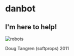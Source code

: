 # danbot

## I'm here to help!

![robots](http://i.imgur.com/YHFfF.jpg)

Doug Tangren (softprops) 2011
